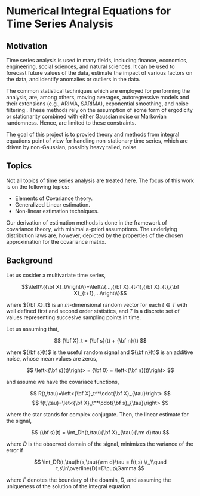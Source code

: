 # Numerical Integral Equations for Time Series Analysis
## Motivation
Time series analysis is used in many fields, including finance, economics, engineering, social sciences, and natural sciences. It can be used to forecast future values of the data, estimate the impact of various factors on the data, and identify anomalies or outliers in the data.

The common statistical techniques which are employed for performing the analysis, are, among others, moving averages, autoregressive models and their extensions (e.g., ARIMA, SARIMA), exponential smoothing, and noise filtering . These methods rely on the assumption of some form of ergodicity or stationarity combined with either Gaussian noise or Markovian randomness. Hence, are limited to these constraints. 

The goal of this project is to provied theory and methods from integral equations point of view for handling non-stationary time series, which are driven by non-Gaussian, possibly heavy tailed, noise. 

## Topics
Not all topics of time series analysis are treated here. The focus of this work is on the following topics:
  * Elements of Covariance theory.
  * Generalized Linear estimation.
  * Non-linear estimation techniques.

Our derivation of estimation methods is done in the framework of covariance theory, with minimal a-priori assumptions. The underlying distribution laws are, however, depicted by the properties of the chosen approximation for the covariance matrix.

## Background
Let us cosider a multivariate time series,

$$\\left\\{{\bf X}_t\\right\\}=\\left\\{...,{\bf X}_{t-1},{\bf X}_{t},{\bf X}_{t+1},...\\right\\}$$

where ${\bf X}_t$ is an $m$-dimensional random vector for each $t\in T$ with well defined first and second order statistics, and $T$ is a discrete set of values representing succesive sampling points in time.

Let us assuming that,

$$ {\bf X}_t = {\bf s}(t) + {\bf n}(t) $$

where ${\bf s}(t)$ is the useful random signal and ${\bf n}(t)$ is an additive noise,
whose mean values are zeros,

$$ \left<{\bf s}(t)\right> = {\bf 0} = \left<{\bf n}(t)\right> $$

and assume we have the covariace functions,

 $$ R(t,\tau)=\left<{\bf X}_t^*\cdot{\bf X}_{\tau}\right> $$
 $$ f(t,\tau)=\let<{\bf X}_t^*\cdot{\bf s}_{\tau}\right> $$

where the star stands for complex conjugate. Then, the linear estimate for the signal,

$$ {\bf s}(t) = \int_Dh(t,\tau){\bf X}_{\tau}{\rm d}\tau $$

where $D$ is the observed domain of the signal, minimizes the variance of the error if

$$ \int_DR(t,\tau)h(s,\tau){\rm d}\tau = f(t,s) \\,,\\quad t,s\in\overline{D}=D\cup\Gamma $$

where $\Gamma$ denotes the boundary of the doamin, $D$, and assuming the uniqueness of the solution of the integral equation.



